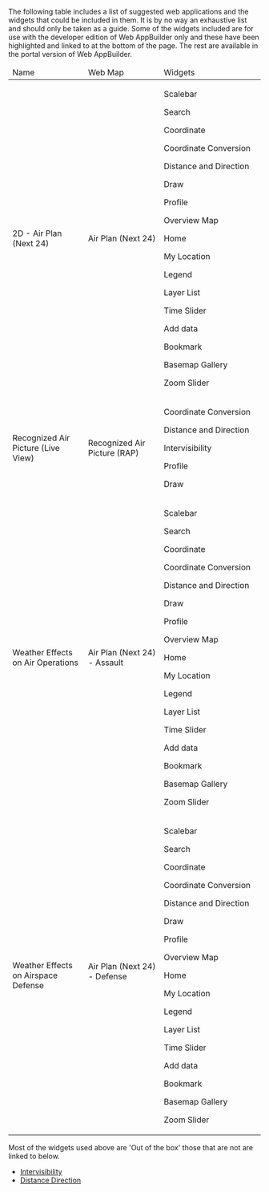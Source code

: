 <p>The following table includes a list of suggested web applications and the widgets that could be included in them.  It is by no way an exhaustive list and should only be taken as a guide. Some of the widgets included are for use with the developer edition of Web AppBuilder only and these have been highlighted and linked to at the bottom of the page.  The rest are available in the portal version of Web AppBuilder.</p>     
<table class="bordered stripe lined-columns lined-rows">
				<thead>
					<tr>
						<td width = "30%">Name</td>
						<td width = "30%">Web Map</td>
						<td width = "40%">Widgets</td>
					</tr>
				</thead>
				<tbody>
					<tr>
						<td>2D - Air Plan (Next 24)</td>
						<td>Air Plan (Next 24)</td>
						<td><p>Scalebar</p><p>Search</p><p>Coordinate</p><p>Coordinate Conversion</p><p>Distance and Direction</p><p>Draw</p><p>Profile</p><p>Overview Map</p><p>Home</p><p>My Location</p><p>Legend</p><p>Layer List</p><p>Time Slider</p><p>Add data</p><p>Bookmark</p><p>Basemap Gallery</p><p>Zoom Slider</p></td>
					</tr>
					<tr>
						<td>Recognized Air Picture (Live View)</td>
						<td>Recognized Air Picture (RAP)</td>
						<td><p>Coordinate Conversion</p><p>Distance and Direction</p><p>Intervisibility</p><p>Profile</p><p>Draw</p></td>
					</tr>
					<tr>
						<td>Weather Effects on Air Operations</td>
						<td>Air Plan (Next 24) - Assault</td>
						<td><p>Scalebar</p><p>Search</p><p>Coordinate</p><p>Coordinate Conversion</p><p>Distance and Direction</p><p>Draw</p><p>Profile</p><p>Overview Map</p><p>Home</p><p>My Location</p><p>Legend</p><p>Layer List</p><p>Time Slider</p><p>Add data</p><p>Bookmark</p><p>Basemap Gallery</p><p>Zoom Slider</p></td>
					</tr>
					<tr>
						<td>Weather Effects on Airspace Defense</td>
						<td>Air Plan (Next 24) - Defense</p></td>
						<td><p>Scalebar</p><p>Search</p><p>Coordinate</p><p>Coordinate Conversion</p><p>Distance and Direction</p><p>Draw</p><p>Profile</p><p>Overview Map</p><p>Home</p><p>My Location</p><p>Legend</p><p>Layer List</p><p>Time Slider</p><p>Add data</p><p>Bookmark</p><p>Basemap Gallery</p><p>Zoom Slider</p></td>
					</tr>
		</table>
<p>Most of the widgets used above are 'Out of the box' those that are not are linked to below.</p>
<ul>
			<li><a href="https://github.com/Esri/visibility-addin-dotnet/tree/dev/source/widget/Visibility" class="icon-github" target="_blank"> Intervisibility</a></li>
			<li><a href="https://github.com/Esri/distance-direction-addin-dotnet/tree/dev/source/widget/DistanceAndDirection/" class="icon-github" target="_blank"> Distance Direction</a></li>
		</ul>
